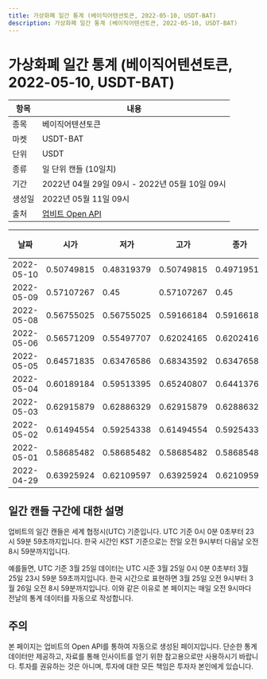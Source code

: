 ```yaml
---
title: 가상화폐 일간 통계 (베이직어텐션토큰, 2022-05-10, USDT-BAT)
description: 가상화폐 일간 통계 (베이직어텐션토큰, 2022-05-10, USDT-BAT)
---
```



가상화폐 일간 통계 (베이직어텐션토큰, 2022-05-10, USDT-BAT)
===

|항목|내용|
|--|--|
|종목|베이직어텐션토큰|
|마켓|USDT-BAT|
|단위|USDT|
|종류|일 단위 캔들 (10일치)|
|기간|2022년 04월 29일 09시 - 2022년 05월 10일 09시|
|생성일|2022년 05월 11일 09시|
|출처|[업비트 Open API](https://docs.upbit.com)|


|날짜|시가|저가|고가|종가|비고|
|--|--|--|--|--|--|
|2022-05-10|0.50749815|0.48319379|0.50749815|0.4971951|    |
|2022-05-09|0.57107267|0.45|0.57107267|0.45|    |
|2022-05-08|0.56755025|0.56755025|0.59166184|0.59166184|    |
|2022-05-06|0.56571209|0.55497707|0.62024165|0.62024165|    |
|2022-05-05|0.64571835|0.63476586|0.68343592|0.63476586|    |
|2022-05-04|0.60189184|0.59513395|0.65240807|0.6441376|    |
|2022-05-03|0.62915879|0.62886329|0.62915879|0.62886329|    |
|2022-05-02|0.61494554|0.59254338|0.61494554|0.59254338|    |
|2022-05-01|0.58685482|0.58685482|0.58685482|0.58685482|    |
|2022-04-29|0.63925924|0.62109597|0.63925924|0.62109597|    |


일간 캔들 구간에 대한 설명
---


업비트의 일간 캔들은 세계 협정시(UTC) 기준입니다. 
UTC 기준 0시 0분 0초부터 23시 59분 59초까지입니다. 
한국 시간인 KST 기준으로는 전일 오전 9시부터 다음날 오전 8시 59분까지입니다. 


예를들면, UTC 기준 3월 25일 데이터는 UTC 시준 3월 25일 0시 0분 0초부터 3월 25일 23시 59분 59초까지입니다. 
한국 시간으로 표현하면 3월 25일 오전 9시부터 3월 26일 오전 8시 59분까지입니다. 
이와 같은 이유로 본 페이지는 매일 오전 9시마다 전날의 통계 데이터를 자동으로 작성합니다. 


주의
---


본 페이지는 업비트의 Open API를 통하여 자동으로 생성된 페이지입니다. 
단순한 통계 데이터만 제공하고, 자료를 통해 인사이트를 얻기 위한 참고용으로만 사용하시기 바랍니다. 
투자를 권유하는 것은 아니며, 투자에 대한 모든 책임은 투자자 본인에게 있습니다. 
